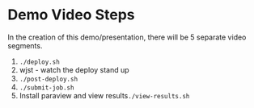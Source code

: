 # Demo Video Steps
In the creation of this demo/presentation, there will be 5 separate video segments.

1) `./deploy.sh`
2) wjst - watch the deploy stand up
3) `./post-deploy.sh`
4) `./submit-job.sh`
5) Install paraview and view results`./view-results.sh`
